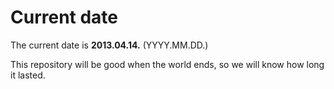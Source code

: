 # Current date

The current date is **2013.04.14.** (YYYY.MM.DD.)

This repository will be good when the world ends, so we will know how long it lasted.